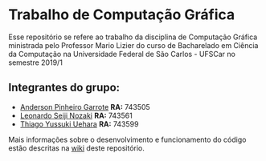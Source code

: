 # Trabalho de Computação Gráfica
Esse repositório se refere ao trabalho da disciplina de Computação Gráfica ministrada pelo Professor Mario Lizier do curso de Bacharelado em Ciência da Computação na Universidade Federal de São Carlos - UFSCar no semestre 2019/1

## Integrantes do grupo:

* [Anderson Pinheiro Garrote](https://github.com/AndersonGarrote) **RA:** 743505
* [Leonardo Seiji Nozaki](https://github.com/LeonardoNozaki) **RA:** 743561
* [Thiago Yussuki Uehara](https://github.com/Yussuki) **RA:** 743599

Mais informações sobre o desenvolvimento e funcionamento do código estão descritas na [wiki](https://github.com/AndersonGarrote/TrabalhoCG/wiki) deste repositório.
